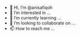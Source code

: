 - 👋 Hi, I’m @anisafiqoh
- 👀 I’m interested in ...
- 🌱 I’m currently learning ...
- 💞️ I’m looking to collaborate on ...
- 📫 How to reach me ...

<!---
anisafiqoh/anisafiqoh is a ✨ special ✨ repository because its `README.md` (this file) appears on your GitHub profile.
You can click the Preview link to take a look at your changes.
--->

